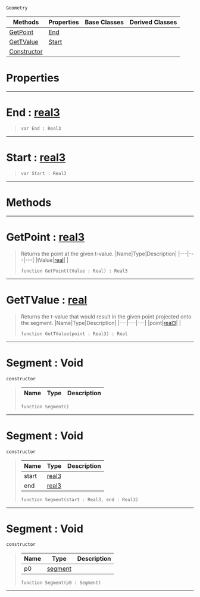  `Geometry`

|Methods|Properties|Base Classes|Derived Classes|
|---|---|---|---|
|[ GetPoint](https://github.com/ZilchEngine/ZilchDocs/blob/master/code_reference/class_reference/segment.markdown#getpoint-zero-engine-doc)|[ End](https://github.com/ZilchEngine/ZilchDocs/blob/master/code_reference/class_reference/segment.markdown#end-zero-engine-document)| | |
|[ GetTValue](https://github.com/ZilchEngine/ZilchDocs/blob/master/code_reference/class_reference/segment.markdown#gettvalue-zero-engine-do)|[ Start](https://github.com/ZilchEngine/ZilchDocs/blob/master/code_reference/class_reference/segment.markdown#start-zero-engine-docume)| | |
|[ Constructor](https://github.com/ZilchEngine/ZilchDocs/blob/master/code_reference/class_reference/segment.markdown#segment-void)| | | |


 #  Properties


---  
 #  End : [real3](https://github.com/ZilchEngine/ZilchDocs/blob/master/code_reference/nada_base_types/real3.markdown)

> 
> ``` lang=cpp, name=Nada
> var End : Real3


---  
 #  Start : [real3](https://github.com/ZilchEngine/ZilchDocs/blob/master/code_reference/nada_base_types/real3.markdown)

> 
> ``` lang=cpp, name=Nada
> var Start : Real3


---  
 #  Methods


---  
 #  GetPoint : [real3](https://github.com/ZilchEngine/ZilchDocs/blob/master/code_reference/nada_base_types/real3.markdown)

> Returns the point at the given t-value.
> |Name|Type|Description|
> |---|---|---|
> |tValue|[real](https://github.com/ZilchEngine/ZilchDocs/blob/master/code_reference/nada_base_types/real.markdown)| |
> ``` lang=cpp, name=Nada
> function GetPoint(tValue : Real) : Real3
> ``` 


---  
 #  GetTValue : [real](https://github.com/ZilchEngine/ZilchDocs/blob/master/code_reference/nada_base_types/real.markdown)

> Returns the t-value that would result in the given point projected onto the segment.
> |Name|Type|Description|
> |---|---|---|
> |point|[real3](https://github.com/ZilchEngine/ZilchDocs/blob/master/code_reference/nada_base_types/real3.markdown)| |
> ``` lang=cpp, name=Nada
> function GetTValue(point : Real3) : Real
> ``` 


---  
 #  Segment : Void

 `constructor`

> 
> |Name|Type|Description|
> |---|---|---|
> ``` lang=cpp, name=Nada
> function Segment()
> ``` 


---  
 #  Segment : Void

 `constructor`

> 
> |Name|Type|Description|
> |---|---|---|
> |start|[real3](https://github.com/ZilchEngine/ZilchDocs/blob/master/code_reference/nada_base_types/real3.markdown)| |
> |end|[real3](https://github.com/ZilchEngine/ZilchDocs/blob/master/code_reference/nada_base_types/real3.markdown)| |
> ``` lang=cpp, name=Nada
> function Segment(start : Real3, end : Real3)
> ``` 


---  
 #  Segment : Void

 `constructor`

> 
> |Name|Type|Description|
> |---|---|---|
> |p0|[segment](https://github.com/ZilchEngine/ZilchDocs/blob/master/code_reference/class_reference/segment.markdown)| |
> ``` lang=cpp, name=Nada
> function Segment(p0 : Segment)
> ``` 


---  
 

 